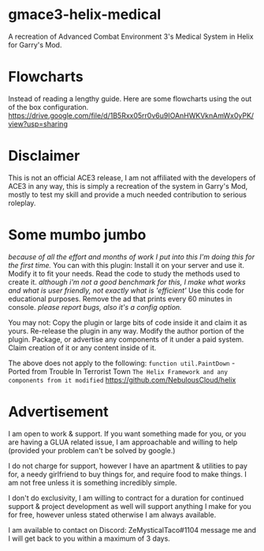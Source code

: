 # gmace3-helix-medical
A recreation of Advanced Combat Environment 3's Medical System in Helix for Garry's Mod.

# Flowcharts
Instead of reading a lengthy guide. Here are some flowcharts using the out of the box configuration.
https://drive.google.com/file/d/1B5Rxx05rr0v6u9IOAnHWKVknAmWx0yPK/view?usp=sharing

# Disclaimer
This is not an official ACE3 release, I am not affiliated with the developers of ACE3 in any way, this is simply a recreation of the system in Garry's Mod, mostly to test my skill and provide a much needed contribution to serious roleplay.

# Some mumbo jumbo
*because of all the effort and months of work I put into this I'm doing this for the first time.*
You can with this plugin:
Install it on your server and use it.
Modify it to fit your needs.
Read the code to study the methods used to create it. *although i'm not a good benchmark for this, I make what works and what is user friendly, not exactly what is 'efficient'*
Use this code for educational purposes.
Remove the ad that prints every 60 minutes in console. *please report bugs, also it's a config option.*

You may not:
Copy the plugin or large bits of code inside it and claim it as yours.
Re-release the plugin in any way.
Modify the author portion of the plugin.
Package, or advertise any components of it under a paid system.
Claim creation of it or any content inside of it.


The above does not apply to the following:
```function util.PaintDown``` - Ported from Trouble In Terrorist Town
```The Helix Framework and any components from it modified``` https://github.com/NebulousCloud/helix


# Advertisement

I am open to work & support. If you want something made for you, or you are having a GLUA related issue, I am approachable and willing to help (provided your problem can't be solved by google.)

I do not charge for support, however I have an apartment & utilities to pay for, a needy girlfriend to buy things for, and require food to make things. I am not free unless it is something incredibly simple.

I don't do exclusivity, I am willing to contract for a duration for continued support & project development as well will support anything I make for you for free, however unless stated otherwise I am always available.


I am available to contact on Discord: ZeMysticalTaco#1104 message me and I will get back to you within a maximum of 3 days.
